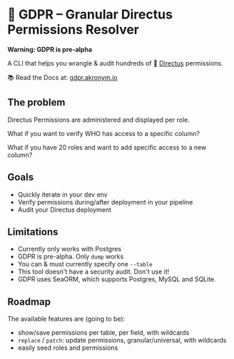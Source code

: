 # 🦔 GDPR – Granular Directus Permissions Resolver

**Warning: GDPR is pre-alpha**

A CLI that helps you wrangle & audit hundreds of 🐇 [Directus](https://directus.io) permissions.

📚 Read the Docs at: [gdpr.akronym.io](https://gdpr.akronym.io)

## The problem

Directus Permissions are administered and displayed per role.

What if you want to verify WHO has access to a specific column?

What if you have 20 roles and want to add specific access to a new column?

## Goals

* Quickly iterate in your dev env
* Verify permissions during/after deployment in your pipeline
* Audit your Directus deployment

## Limitations

* Currently only works with Postgres
* GDPR is pre-alpha. Only `dump` works
* You can & must currently specify one `--table`
* This tool doesn't have a security audit. Don't use it!
* GDPR uses SeaORM, which supports Postgres, MySQL and SQLite.

## Roadmap

The available features are (going to be):

* show/save permissions per table, per field, with wildcards
* `replace` / `patch`: update permissions, granular/universal, with wildcards
* easily seed roles and permissions
